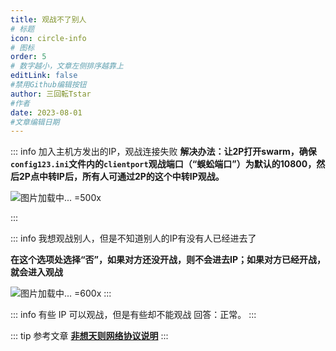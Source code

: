 ```yaml
---
title: 观战不了别人
# 标题
icon: circle-info
# 图标
order: 5
# 数字越小，文章左侧排序越靠上
editLink: false
#禁用Github编辑按钮
author: 三回転Tstar
#作者
date: 2023-08-01
#文章编辑日期
---
```


::: info 加入主机方发出的IP，观战连接失败
**解决办法：让2P打开swarm，确保`config123.ini`文件内的`clientport`观战端口（“蜈蚣端口”）为默认的10800，然后2P点中转IP后，所有人可通过2P的这个中转IP观战。**

![图片加载中... =500x](https://bu.dusays.com/2024/10/26/671caa3869585.webp "`config123.ini`文件内的`clientport`观战端口，默认为10800")

:::

::: info 我想观战别人，但是不知道别人的IP有没有人已经进去了

**在这个选项处选择“否”，如果对方还没开战，则不会进去IP；如果对方已经开战，就会进入观战**

![图片加载中... =600x](https://bu.dusays.com/2024/10/26/671caa29e3a0a.webp "选否只观战，不连接对战")
:::

::: info 有些 IP 可以观战，但是有些却不能观战
回答：正常。
:::

::: tip 参考文章
[**非想天则网络协议说明**](https://github.com/delthas/touhou-protocol-docs/blob/master/protocol_123.md)
:::
